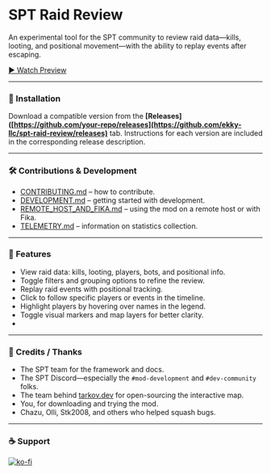# SPT Raid Review

An experimental tool for the SPT community to review raid data—kills, looting, and positional movement—with the ability to replay events after escaping.

[▶️ Watch Preview](https://spt-raid-review.pages.dev/m2-res_1080p.mp4)

---

### 🔧 Installation

Download a compatible version from the **[Releases]([https://github.com/your-repo/releases](https://github.com/ekky-llc/spt-raid-review/releases)** tab. Instructions for each version are included in the corresponding release description.

---

### 🛠 Contributions & Development

- [CONTRIBUTING.md](CONTRIBUTING.md) – how to contribute.
- [DEVELOPMENT.md](DEVELOPMENT.md) – getting started with development.
- [REMOTE_HOST_AND_FIKA.md](REMOTE_HOST_AND_FIKA.md) – using the mod on a remote host or with Fika.
- [TELEMETRY.md](TELEMETRY.md) – information on statistics collection.

---

### 🚀 Features

- View raid data: kills, looting, players, bots, and positional info.
- Toggle filters and grouping options to refine the review.
- Replay raid events with positional tracking.
- Click to follow specific players or events in the timeline.
- Highlight players by hovering over names in the legend.
- Toggle visual markers and map layers for better clarity.
- 
---

### 🙌 Credits / Thanks

- The SPT team for the framework and docs.
- The SPT Discord—especially the `#mod-development` and `#dev-community` folks.
- The team behind [tarkov.dev](https://tarkov.dev) for open-sourcing the interactive map.
- You, for downloading and trying the mod.
- Chazu, Olli, Stk2008, and others who helped squash bugs.

---

### ☕ Support

[![ko-fi](https://ko-fi.com/img/githubbutton_sm.svg)](https://ko-fi.com/I2I8Z8R08)
